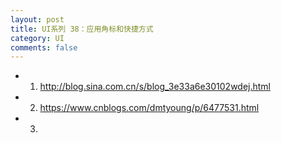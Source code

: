 ```yaml
---
layout: post
title: UI系列 38：应用角标和快捷方式
category: UI
comments: false
---
```


* 01. <http://blog.sina.com.cn/s/blog_3e33a6e30102wdej.html>
* 02. <https://www.cnblogs.com/dmtyoung/p/6477531.html>
* 03. 
 
 
 
 
 
 
 
 
 
 
 
 
 
 
 
 
 
 
 
 
 
 
 
 
 
 
 
 